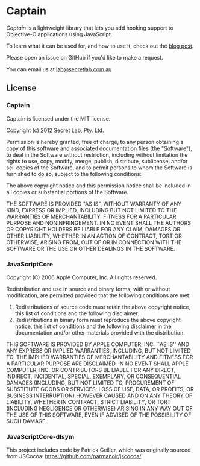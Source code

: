 Captain
===========

*Captain* is a lightweight library that lets you add hooking support to Objective-C applications using JavaScript. 

To learn what it can be used for, and how to use it, check out the [blog post](http://blog.secretlab.com.au/?p=398 "Captain on Secret Lab's blog").

Please open an issue on GitHub if you'd like to make a request.

You can email us at [lab@secretlab.com.au](mailto:lab@secretlab.com.au)

## License

### Captain

Captain is licensed under the MIT license.

Copyright (c) 2012 Secret Lab, Pty. Ltd.

Permission is hereby granted, free of charge, to any person obtaining a copy of this software and associated documentation files (the "Software"), to deal in the Software without restriction, including without limitation the rights to use, copy, modify, merge, publish, distribute, sublicense, and/or sell copies of the Software, and to permit persons to whom the Software is furnished to do so, subject to the following conditions:

The above copyright notice and this permission notice shall be included in all copies or substantial portions of the Software.

THE SOFTWARE IS PROVIDED "AS IS", WITHOUT WARRANTY OF ANY KIND, EXPRESS OR IMPLIED, INCLUDING BUT NOT LIMITED TO THE WARRANTIES OF MERCHANTABILITY, FITNESS FOR A PARTICULAR PURPOSE AND NONINFRINGEMENT. IN NO EVENT SHALL THE AUTHORS OR COPYRIGHT HOLDERS BE LIABLE FOR ANY CLAIM, DAMAGES OR OTHER LIABILITY, WHETHER IN AN ACTION OF CONTRACT, TORT OR OTHERWISE, ARISING FROM, OUT OF OR IN CONNECTION WITH THE SOFTWARE OR THE USE OR OTHER DEALINGS IN THE SOFTWARE.

### JavaScriptCore

Copyright (C) 2006 Apple Computer, Inc.  All rights reserved.

Redistribution and use in source and binary forms, with or without
modification, are permitted provided that the following conditions
are met:

1. Redistributions of source code must retain the above copyright
   notice, this list of conditions and the following disclaimer.
2. Redistributions in binary form must reproduce the above copyright
   notice, this list of conditions and the following disclaimer in the
   documentation and/or other materials provided with the distribution.

THIS SOFTWARE IS PROVIDED BY APPLE COMPUTER, INC. ``AS IS'' AND ANY
EXPRESS OR IMPLIED WARRANTIES, INCLUDING, BUT NOT LIMITED TO, THE
IMPLIED WARRANTIES OF MERCHANTABILITY AND FITNESS FOR A PARTICULAR
PURPOSE ARE DISCLAIMED.  IN NO EVENT SHALL APPLE COMPUTER, INC. OR
CONTRIBUTORS BE LIABLE FOR ANY DIRECT, INDIRECT, INCIDENTAL, SPECIAL,
EXEMPLARY, OR CONSEQUENTIAL DAMAGES (INCLUDING, BUT NOT LIMITED TO,
PROCUREMENT OF SUBSTITUTE GOODS OR SERVICES; LOSS OF USE, DATA, OR
PROFITS; OR BUSINESS INTERRUPTION) HOWEVER CAUSED AND ON ANY THEORY
OF LIABILITY, WHETHER IN CONTRACT, STRICT LIABILITY, OR TORT
(INCLUDING NEGLIGENCE OR OTHERWISE) ARISING IN ANY WAY OUT OF THE USE
OF THIS SOFTWARE, EVEN IF ADVISED OF THE POSSIBILITY OF SUCH DAMAGE.

### JavaScriptCore-dlsym

This project includes code by Patrick Geiller, which was originally sourced from JSCocoa: https://github.com/parmanoir/jscocoa/